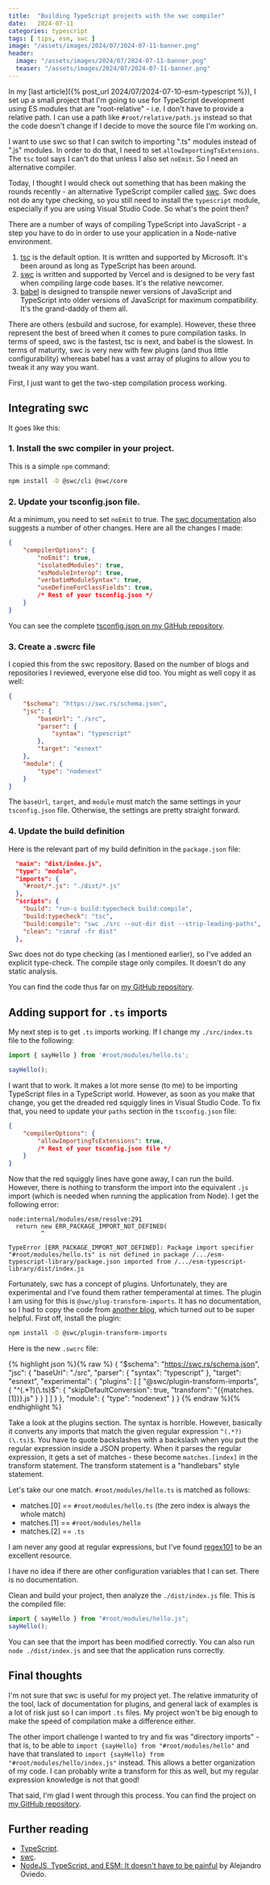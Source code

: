 ```yaml
---
title:  "Building TypeScript projects with the swc compiler"
date:   2024-07-11
categories: typescript
tags: [ tips, esm, swc ]
image: "/assets/images/2024/07/2024-07-11-banner.png"
header:
  image: "/assets/images/2024/07/2024-07-11-banner.png"
  teaser: "/assets/images/2024/07/2024-07-11-banner.png"
---
```


In my [last article]({% post_url 2024/07/2024-07-10-esm-typescript %}), I set up a small project that I'm going to use for TypeScript development using ES modules that are "root-relative" - i.e. I don't have to provide a relative path.  I can use a path like `#root/relative/path.js` instead so that the code doesn't change if I decide to move the source file I'm working on.

I want to use swc so that I can switch to importing ".ts" modules instead of ".js" modules.  In order to do that, I need to set `allowImportingTsExtensions`.  The `tsc` tool says I can't do that unless I also set `noEmit`.  So I need an alternative compiler.

Today, I thought I would check out something that has been making the rounds recently - an alternative TypeScript compiler called [swc](https://swc.rs).  Swc does not do any type checking, so you still need to install the `typescript` module, especially if you are using Visual Studio Code.  So what's the point then?

There are a number of ways of compiling TypeScript into JavaScript - a step you have to do in order to use your application in a Node-native environment.

1. [tsc](https://typescriptlang.org) is the default option.  It is written and supported by Microsoft.  It's been around as long as TypeScript has been around.
2. [swc](https://swc.rs) is written and supported by Vercel and is designed to be very fast when compiling large code bases.  It's the relative newcomer.
3. [babel](https://babeljs.io/docs/en/) is designed to transpile newer versions of JavaScript and TypeScript into older versions of JavaScript for maximum compatibility.  It's the grand-daddy of them all.

There are others (esbuild and sucrose, for example).  However, these three represent the best of breed when it comes to pure compilation tasks.  In terms of speed, swc is the fastest, tsc is next, and babel is the slowest.  In terms of maturity, swc is very new with few plugins (and thus little configurability) whereas babel has a vast array of plugins to allow you to tweak it any way you want.

First, I just want to get the two-step compilation process working. 

## Integrating swc

It goes like this:

### 1. Install the swc compiler in your project.

This is a simple `npm` command:

```bash
npm install -D @swc/cli @swc/core
```

### 2. Update your tsconfig.json file.

At a minimum, you need to set `noEmit` to true.  The [swc documentation](https://swc.rs/docs/migrating-from-tsc) also suggests a number of other changes.  Here are all the changes I made:

```json
{
    "compilerOptions": {
        "noEmit": true,
        "isolatedModules": true, 
        "esModuleInterop": true,
        "verbatimModuleSyntax": true,
        "useDefineForClassFields": true,
        /* Rest of your tsconfig.json */
    }
}
```

You can see the complete [tsconfig.json on my GitHub repository](https://github.com/adrianhall/esm-typescript-library/blob/v2/tsconfig.json).

### 3. Create a .swcrc file

I copied this from the swc repository.  Based on the number of blogs and repositories I reviewed, everyone else did too.  You might as well copy it as well:

```json
{
    "$schema": "https://swc.rs/schema.json",
    "jsc": {
        "baseUrl": "./src",
        "parser": {
            "syntax": "typescript"
        },
        "target": "esnext"
    },
    "module": {
        "type": "nodenext"
    }
}
```

The `baseUrl`, `target`, and `module` must match the same settings in your `tsconfig.json` file.  Otherwise, the settings are pretty straight forward.

### 4. Update the build definition

Here is the relevant part of my build definition in the `package.json` file:

```json
  "main": "dist/index.js",
  "type": "module",
  "imports": {
    "#root/*.js": "./dist/*.js"
  },
  "scripts": {
    "build": "run-s build:typecheck build:compile",
    "build:typecheck": "tsc",
    "build:compile": "swc ./src --out-dir dist --strip-leading-paths",
    "clean": "rimraf -fr dist"
  },
```

Swc does not do type checking (as I mentioned earlier), so I've added an explicit type-check.  The compile stage only compiles.  It doesn't do any static analysis.

You can find the code thus far on [my GitHub repository](https://github.com/adrianhall/esm-typescript-library/blob/v2).

## Adding support for `.ts` imports

My next step is to get `.ts` imports working.  If I change my `./src/index.ts` file to the following:

```typescript
import { sayHello } from '#root/modules/hello.ts';

sayHello();
```

I want that to work.  It makes a lot more sense (to me) to be importing TypeScript files in a TypeScript world.  However, as soon as you make that change, you get the dreaded red squiggly lines in Visual Studio Code.  To fix that, you need to update your `paths` section in the `tsconfig.json` file:

```json
{
    "compilerOptions": {
        "allowImportingTsExtensions": true,
        /* Rest of your tsconfig.json file */
    }
}
```

Now that the red squiggly lines have gone away, I can run the build. However, there is nothing to transform the import into the equivalent `.js` import (which is needed when running the application from Node).  I get the following error:

```text
node:internal/modules/esm/resolve:291
  return new ERR_PACKAGE_IMPORT_NOT_DEFINED(
         ^

TypeError [ERR_PACKAGE_IMPORT_NOT_DEFINED]: Package import specifier "#root/modules/hello.ts" is not defined in package /.../esm-typescript-library/package.json imported from /.../esm-typescript-library/dist/index.js
```

Fortunately, swc has a concept of plugins.  Unfortunately, they are experimental and I've found them rather temperamental at times.  The plugin I am using for this is `@swc/plug-transform-imports`.  It has no documentation, so I had to copy the code from [another blog](https://dev.to/a0viedo/nodejs-typescript-and-esm-it-doesnt-have-to-be-painful-438e), which turned out to be super helpful.  First off, install the plugin:

```bash
npm install -D @swc/plugin-transform-imports
```

Here is the new `.swcrc` file:

{% highlight json %}{% raw %}
{
    "$schema": "https://swc.rs/schema.json",
    "jsc": {
        "baseUrl": "./src",
        "parser": {
            "syntax": "typescript"
        },
        "target": "esnext",
        "experimental": {
            "plugins": [
                [
                    "@swc/plugin-transform-imports",
                    {
                        "^(.*?)(\\.ts)$": {
                            "skipDefaultConversion": true,
                            "transform": "{{matches.[1]}}.js"
                        }
                    }
                ]
            ]
        }
    },
    "module": {
        "type": "nodenext"
    }
}
{% endraw %}{% endhighlight %}

Take a look at the plugins section. The syntax is horrible.  However, basically it converts any imports that match the given regular expression `^(.*?)(\.ts)$`.  You have to quote backslashes with a backslash when you put the regular expression inside a JSON property.  When it parses the regular expression, it gets a set of matches - these become `matches.[index]` in the transform statement.  The transform statement is a "handlebars" style statement.  

Let's take our one match.  `#root/modules/hello.ts` is matched as follows:

* matches.[0] == `#root/modules/hello.ts` (the zero index is always the whole match)
* matches.[1] == `#root/modules/hello`
* matches.[2] == `.ts`

I am never any good at regular expressions, but I've found [regex101](https://regex101.com/) to be an excellent resource.

I have no idea if there are other configuration variables that I can set.  There is no documentation.

Clean and build your project, then analyze the `./dist/index.js` file.  This is the compiled file:

```javascript
import { sayHello } from "#root/modules/hello.js";
sayHello();
```

You can see that the import has been modified correctly.  You can also run `node ./dist/index.js` and see that the application runs correctly.

## Final thoughts

I'm not sure that swc is useful for my project yet.  The relative immaturity of the tool, lack of documentation for plugins, and general lack of examples is a lot of risk just so I can import `.ts` files.  My project won't be big enough to make the speed of compilation make a difference either.

The other import challenge I wanted to try and fix was "directory imports" - that is, to be able to `import {sayHello} from "#root/modules/hello"` and have that translated to `import {sayHello} from "#root/modules/hello/index.js"` instead.  This allows a better organization of my code. I can probably write a transform for this as well, but my regular expression knowledge is not that good!

That said, I'm glad I went through this process.  You can find the project on [my GitHub repository](https://github.com/adrianhall/esm-typescript-library/blob/v3).

## Further reading

* [TypeScript](https://typescriptlang.org).
* [swc](https://swc.rs).
* [NodeJS, TypeScript, and ESM: It doesn't have to be painful](https://dev.to/a0viedo/nodejs-typescript-and-esm-it-doesnt-have-to-be-painful-438e) by Alejandro Oviedo.
